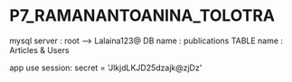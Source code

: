 # P7_RAMANANTOANINA_TOLOTRA

mysql server : root --> Lalaina123@
DB name : publications
TABLE name : Articles & Users

app use session: secret = 'JlkjdLKJD25dzajk@zjDz'